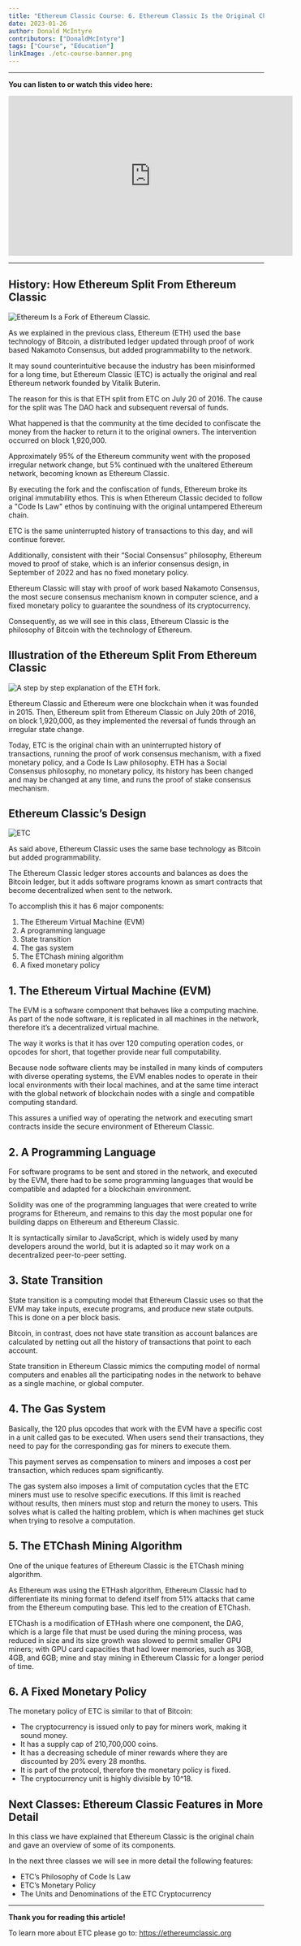 ```yaml
---
title: "Ethereum Classic Course: 6. Ethereum Classic Is the Original Chain"
date: 2023-01-26
author: Donald McIntyre
contributors: ["DonaldMcIntyre"]
tags: ["Course", "Education"]
linkImage: ./etc-course-banner.png
---
```


---
**You can listen to or watch this video here:**

<iframe width="560" height="315" src="https://www.youtube.com/embed/HksfzNs48uo" title="YouTube video player" frameborder="0" allow="accelerometer; autoplay; clipboard-write; encrypted-media; gyroscope; picture-in-picture; web-share" allowfullscreen></iframe>

---

## History: How Ethereum Split From Ethereum Classic

![Ethereum Is a Fork of Ethereum Classic.](./etc-course-eth-split-banner.png)

As we explained in the previous class, Ethereum (ETH) used the base technology of Bitcoin, a distributed ledger updated through proof of work based Nakamoto Consensus, but added programmability to the network.

It may sound counterintuitive because the industry has been misinformed for a long time, but Ethereum Classic (ETC) is actually the original and real Ethereum network founded by Vitalik Buterin.

The reason for this is that ETH split from ETC on July 20 of 2016. The cause for the split was The DAO hack and subsequent reversal of funds.

What happened is that the community at the time decided to confiscate the money from the hacker to return it to the original owners. The intervention occurred on block 1,920,000.

Approximately 95% of the Ethereum community went with the proposed irregular network change, but 5% continued with the unaltered Ethereum network, becoming known as Ethereum Classic.

By executing the fork and the confiscation of funds, Ethereum broke its original immutability ethos. This is when Ethereum Classic decided to follow a "Code Is Law" ethos by continuing with the original untampered Ethereum chain. 

ETC is the same uninterrupted history of transactions to this day, and will continue forever.

Additionally, consistent with their “Social Consensus” philosophy, Ethereum moved to proof of stake, which is an inferior consensus design, in September of 2022 and has no fixed monetary policy.

Ethereum Classic will stay with proof of work based Nakamoto Consensus, the most secure consensus mechanism known in computer science, and a fixed monetary policy to guarantee the soundness of its cryptocurrency.

Consequently, as we will see in this class, Ethereum Classic is the philosophy of Bitcoin with the technology of Ethereum.

## Illustration of the Ethereum Split From Ethereum Classic 

![A step by step explanation of the ETH fork.](./etc-course-eth-split.png)

Ethereum Classic and Ethereum were one blockchain when it was founded in 2015. Then, Ethereum split from Ethereum Classic on July 20th of 2016, on block 1,920,000, as they implemented the reversal of funds through an irregular state change.

Today, ETC is the original chain with an uninterrupted history of transactions, running the proof of work consensus mechanism, with a fixed monetary policy, and a Code Is Law philosophy. ETH has a Social Consensus philosophy, no monetary policy, its history has been changed and may be changed at any time, and runs the proof of stake consensus mechanism.

## Ethereum Classic’s Design

![ETC](./etc-course-etc-logo.png)

As said above, Ethereum Classic uses the same base technology as Bitcoin but added programmability.

The Ethereum Classic ledger stores accounts and balances as does the Bitcoin ledger, but it adds software programs known as smart contracts that become decentralized when sent to the network.

To accomplish this it has 6 major components:

1. The Ethereum Virtual Machine (EVM)
2. A programming language
3. State transition
4. The gas system
5. The ETChash mining algorithm
6. A fixed monetary policy

## 1. The Ethereum Virtual Machine (EVM)

The EVM is a software component that behaves like a computing machine. As part of the node software, it is replicated in all machines in the network, therefore it’s a decentralized virtual machine.

The way it works is that it has over 120 computing operation codes, or opcodes for short, that together provide near full computability.

Because node software clients may be installed in many kinds of computers with diverse operating systems, the EVM enables nodes to operate in their local environments with their local machines, and at the same time interact with the global network of blockchain nodes with a single and compatible computing standard.

This assures a unified way of operating the network and executing smart contracts inside the secure environment of Ethereum Classic.

## 2. A Programming Language

For software programs to be sent and stored in the network, and executed by the EVM, there had to be some programming languages that would be compatible and adapted for a blockchain environment.

Solidity was one of the programming languages that were created to write programs for Ethereum, and remains to this day the most popular one for building dapps on Ethereum and Ethereum Classic.

It is syntactically similar to JavaScript, which is widely used by many developers around the world, but it is adapted so it may work on a decentralized peer-to-peer setting.

## 3. State Transition

State transition is a computing model that Ethereum Classic uses so that the EVM may take inputs, execute programs, and produce new state outputs. This is done on a per block basis.

Bitcoin, in contrast, does not have state transition as account balances are calculated by netting out all the history of transactions that point to each account.

State transition in Ethereum Classic mimics the computing model of normal computers and enables all the participating nodes in the network to behave as a single machine, or global computer.

## 4. The Gas System

Basically, the 120 plus opcodes that work with the EVM have a specific cost in a unit called gas to be executed. When users send their transactions, they need to pay for the corresponding gas for miners to execute them.

This payment serves as compensation to miners and imposes a cost per transaction, which reduces spam significantly.

The gas system also imposes a limit of computation cycles that the ETC miners must use to resolve specific executions. If this limit is reached without results, then miners must stop and return the money to users. This solves what is called the halting problem, which is when machines get stuck when trying to resolve a computation.

## 5. The ETChash Mining Algorithm

One of the unique features of Ethereum Classic is the ETChash mining algorithm.

As Ethereum was using the ETHash algorithm, Ethereum Classic had to differentiate its mining format to defend itself from 51% attacks that came from the Ethereum computing base. This led to the creation of ETChash.

ETChash is a modification of ETHash where one component, the DAG, which is a large file that must be used during the mining process, was reduced in size and its size growth was slowed to permit smaller GPU miners; with GPU card capacities that had lower memories, such as 3GB, 4GB, and 6GB; mine and stay mining in Ethereum Classic for a longer period of time.

## 6. A Fixed Monetary Policy

The monetary policy of ETC is similar to that of Bitcoin: 

- The cryptocurrency is issued only to pay for miners work, making it sound money.
- It has a supply cap of 210,700,000 coins. 
- It has a decreasing schedule of miner rewards where they are discounted by 20% every 28 months. 
- It is part of the protocol, therefore the monetary policy is fixed.
- The cryptocurrency unit is highly divisible by 10^18.

## Next Classes: Ethereum Classic Features in More Detail

In this class we have explained that Ethereum Classic is the original chain and gave an overview of some of its components. 

In the next three classes we will see in more detail the following features: 

- ETC’s Philosophy of Code Is Law
- ETC’s Monetary Policy
- The Units and Denominations of the ETC Cryptocurrency

---

**Thank you for reading this article!**

To learn more about ETC please go to: https://ethereumclassic.org
